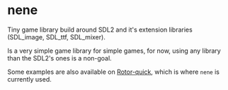 # nene
Tiny game library build around SDL2 and it's extension libraries (SDL_image, SDL_ttf, SDL_mixer).

Is a very simple game library for simple games, for now, using any library than the SDL2's ones is a
 non-goal.

Some examples are also available on [Rotor-quick](https://github.com/andre-la/rotor-quick), which is
 where `nene` is currently used.